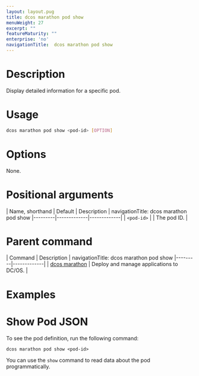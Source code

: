 ```yaml
---
layout: layout.pug
title: dcos marathon pod show
menuWeight: 27
excerpt: ""
featureMaturity: ""
enterprise: 'no'
navigationTitle:  dcos marathon pod show
---
```


<!-- This source repo for this topic is https://github.com/dcos/dcos-docs -->


# Description
Display detailed information for a specific pod.

# Usage

```bash
dcos marathon pod show <pod-id> [OPTION]
```

# Options

None.

# Positional arguments

| Name, shorthand | Default | Description |
navigationTitle:  dcos marathon pod show
|---------|-------------|-------------|
| `<pod-id>`   |             | The pod ID. |

# Parent command

| Command | Description |
navigationTitle:  dcos marathon pod show
|---------|-------------|
| [dcos marathon](/1.9/cli/command-reference/dcos-marathon/) | Deploy and manage applications to DC/OS. |

# Examples

# Show Pod JSON
To see the pod definition, run the following command:
```
dcos marathon pod show <pod-id>
```
You can use the `show` command to read data about the pod programmatically.
